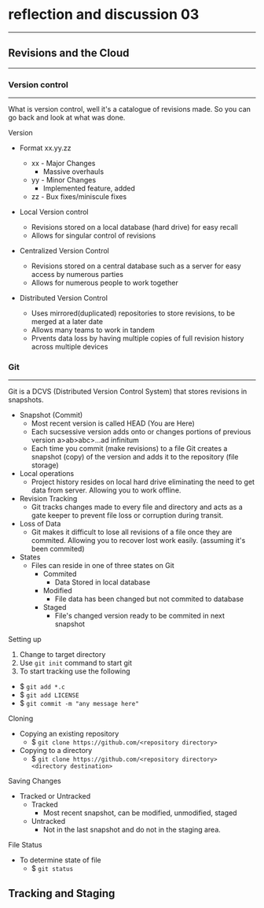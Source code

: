 
# reflection and discussion 03
---

## Revisions and the Cloud
---

### Version control
---

What is version control, well it's a catalogue of revisions made. So you can go back and look at what was done. 

Version
- Format xx.yy.zz
  - xx - Major Changes
    - Massive overhauls
  - yy - Minor Changes
    - Implemented feature, added 
  - zz - Bux fixes/miniscule fixes  

- Local Version control
  - Revisions stored on a local database (hard drive) for easy recall
  - Allows for singular control of revisions
- Centralized Version Control
  - Revisions stored on a central database such as a server for easy access by numerous parties
  - Allows for numerous people to work together
- Distributed Version Control
  - Uses mirrored(duplicated) repositories to store revisions, to be merged at a later date
  - Allows many teams to work in tandem
  - Prvents data loss by having multiple copies of full revision history across multiple devices
  
### Git
---

Git is a DCVS (Distributed Version Control System) that stores revisions in snapshots.

- Snapshot (Commit)
  - Most recent version is called HEAD (You are Here)
  - Each sucsessive version adds onto or changes portions of previous version a>ab>abc>...ad infinitum
  - Each time you commit (make revisions) to a file Git creates a snapshot (copy) of the version and adds it to the repository (file storage) 
- Local operations
  - Project history resides on local hard drive eliminating the need to get data from server. Allowing you to work offline.
- Revision Tracking
  - Git tracks changes made to every file and directory and acts as a gate keeper to prevent file loss or corruption during transit.
- Loss of Data
  - Git makes it difficult to lose all revisions of a file once they are commited. Allowing you to recover lost work easily. (assuming it's been commited)
- States
  - Files can reside in one of three states on Git
    - Commited
      - Data Stored in local database
    - Modified
      - File data has been changed but not commited to database
    - Staged
      - File's changed version ready to be commited in next snapshot 

Setting up
1. Change to target directory
2. Use `git init` command to start git
3. To start tracking use the following
  - $ `git add *.c`
  - $ `git add LICENSE`
  - $ `git commit -m "any message here"`
 
Cloning
- Copying an existing repository
  - $ `git clone https://github.com/<repository directory>`
- Copying to a directory
  - $ `git clone https://github.com/<repository directory> <directory destination>`

Saving Changes
- Tracked or Untracked
  - Tracked
    - Most recent snapshot, can be modified, unmodified, staged
  - Untracked
    - Not in the last snapshot and do not in the staging area.

File Status
- To determine state of file
  - $ `git status`

Tracking and Staging
- 
